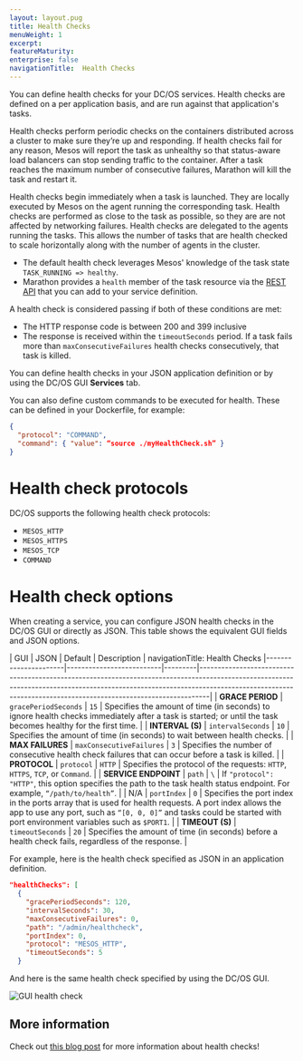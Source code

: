 ```yaml
---
layout: layout.pug
title: Health Checks
menuWeight: 1
excerpt:
featureMaturity:
enterprise: false
navigationTitle:  Health Checks
---
```


<!-- This source repo for this topic is https://github.com/dcos/dcos-docs -->


You can define health checks for your DC/OS services. Health checks are defined on a per application basis, and are run against that application's tasks.

Health checks perform periodic checks on the containers distributed across a cluster to make sure they’re up and responding. If health checks fail for any reason, Mesos will report the task as unhealthy so that status-aware load balancers can stop sending traffic to the container. After a task reaches the maximum number of consecutive failures, Marathon will kill the task and restart it.

Health checks begin immediately when a task is launched. They are locally executed by Mesos on the agent running the corresponding task. Health checks are performed as close to the task as possible, so they are are not affected by networking failures. Health checks are delegated to the agents running the tasks. This allows the number of tasks that are health checked to scale horizontally along with the number of agents in the cluster.

- The default health check leverages Mesos' knowledge of the task state `TASK_RUNNING => healthy`.
- Marathon provides a `health` member of the task resource via the [REST API](/docs/1.10/deploying-services/marathon-api/) that you can add to your service definition.

A health check is considered passing if both of these conditions are met:

- The HTTP response code is between 200 and 399 inclusive
- The response is received within the `timeoutSeconds` period. If a task fails more than `maxConsecutiveFailures` health checks consecutively, that task is killed.

You can define health checks in your JSON application definition or by using the DC/OS GUI **Services** tab.

You can also define custom commands to be executed for health. These can be defined in your Dockerfile, for example:

```json
{
  "protocol": "COMMAND",
  "command": { "value": “source ./myHealthCheck.sh” }
}
```

# Health check protocols

DC/OS supports the following health check protocols:

- `MESOS_HTTP`
- `MESOS_HTTPS`
- `MESOS_TCP`
- `COMMAND`

# Health check options
When creating a service, you can configure JSON health checks in the DC/OS GUI or directly as JSON. This table shows the equivalent GUI fields and JSON options.

| GUI | JSON | Default | Description |
navigationTitle:  Health Checks
|----------------------|--------------------------|---------|---------------------------------------------------------------------------------------------------------------------------------------------------------------------------------------------------------------------------------------------|
| **GRACE PERIOD** | `gracePeriodSeconds` | `15` | Specifies the amount of time (in seconds) to ignore health checks immediately after a task is started; or until the task becomes healthy for the first time. |
| **INTERVAL (S)** | `intervalSeconds` | `10` | Specifies the amount of time (in seconds) to wait between health checks. |
| **MAX FAILURES** | `maxConsecutiveFailures` | `3` | Specifies the number of consecutive health check failures that can occur before a task is killed. |
| **PROTOCOL** | `protocol` | `HTTP` | Specifies the protocol of the requests: `HTTP`, `HTTPS`, `TCP`, or `Command`. |
| **SERVICE ENDPOINT** | `path` | `\` | If `"protocol": "HTTP"`, this option specifies the path to the task health status endpoint. For example, `“/path/to/health”`. |
| N/A | `portIndex` | `0` | Specifies the port index in the ports array that is used for health requests. A port index allows the app to use any port, such as `“[0, 0, 0]”` and tasks could be started with port environment variables such as `$PORT1`. |
| **TIMEOUT (S)** | `timeoutSeconds` | `20` | Specifies the amount of time (in seconds) before a health check fails, regardless of the response. |

For example, here is the health check specified as JSON in an application definition.

```json
"healthChecks": [
  {
    "gracePeriodSeconds": 120,
    "intervalSeconds": 30,
    "maxConsecutiveFailures": 0,
    "path": "/admin/healthcheck",
    "portIndex": 0,
    "protocol": "MESOS_HTTP",
    "timeoutSeconds": 5
  }
```

And here is the same health check specified by using the DC/OS GUI.

![GUI health check](/docs/1.10/img/health-check-gui.png)

## More information
Check out [this blog post](https://mesosphere.com/blog/2017/05/16/13-factor-app-building-releasing-for-cloud-native/) for more information about health checks!
